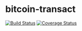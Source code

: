# bitcoin-transact
[![Build Status](https://secure.travis-ci.org/jestersimpps/kunstmaan-bitcoin-transact.png?branch=master)](https://travis-ci.org/jestersimpps/kunstmaan-bitcoin-transact)
[![Coverage Status](https://coveralls.io/repos/jestersimpps/kunstmaan-bitcoin-transact/badge.svg?branch=master)](https://coveralls.io/r/jestersimpps/kunstmaan-bitcoin-transact/?branch=master)

